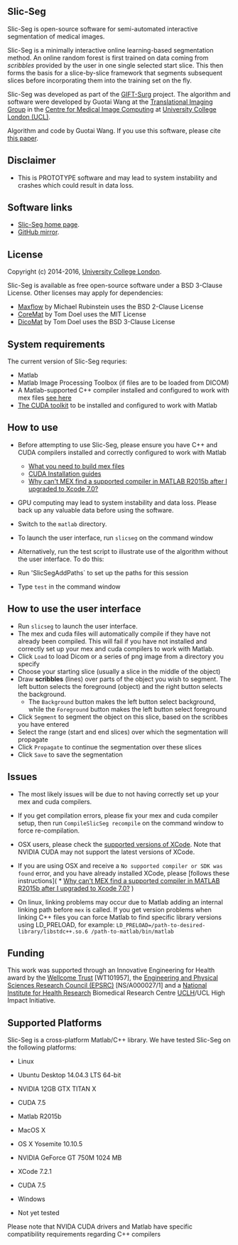 Slic-Seg
--------

Slic-Seg is open-source software for semi-automated interactive segmentation of medical images.

Slic-Seg is a minimally interactive online learning-based segmentation method. An online random forest is first trained on data coming from *scribbles* provided by the user in one single selected start slice. This then forms the basis for a slice-by-slice framework that segments subsequent slices before incorporating them into the training set on the fly. 

Slic-Seg was developed as part of the [GIFT-Surg][giftsurg] project. The algorithm and software were developed by Guotai Wang at the [Translational Imaging Group][tig] in the [Centre for Medical Image Computing][cmic] at [University College London (UCL)][ucl].

Algorithm and code by Guotai Wang.
If you use this software, please cite [this paper][citation]. 


Disclaimer
----------

 * This is PROTOTYPE software and may lead to system instability and crashes which could result in data loss.


Software links
--------------

 - [Slic-Seg home page][SlicSegHome].
 - [GitHub mirror][githubhome].

License
-----------

Copyright (c) 2014-2016, [University College London][ucl].

Slic-Seg is available as free open-source software under a BSD 3-Clause License.
Other licenses may apply for dependencies:
 - [Maxflow][maxflow] by Michael Rubinstein uses the BSD 2-Clause License
 - [CoreMat][coremat] by Tom Doel uses the MIT License
 - [DicoMat][dicomat] by Tom Doel uses the BSD 3-Clause License



System requirements
-------------------

The current version of Slic-Seg requries:
 * Matlab
 * Matlab Image Processing Toolbox (if files are to be loaded from DICOM)
 * A Matlab-supported C++ compiler installed and configured to work with mex files [see here](http://uk.mathworks.com/help/matlab/matlab_external/what-you-need-to-build-mex-files.html)
 * [The CUDA toolkit](https://developer.nvidia.com/cuda-toolkit) to be installed and configured to work with Matlab


How to use
------------

 * Before attempting to use Slic-Seg, please ensure you have C++ and CUDA compilers installed and correctly configured to work with Matlab
   * [What you need to build mex files](http://uk.mathworks.com/help/matlab/matlab_external/what-you-need-to-build-mex-files.html)
   * [CUDA Installation guides](http://docs.nvidia.com/cuda/index.html#installation-guides)
   * [Why can't MEX find a supported compiler in MATLAB R2015b after I upgraded to Xcode 7.0?](http://uk.mathworks.com/matlabcentral/answers/246507-why-can-t-mex-find-a-supported-compiler-in-matlab-r2015b-after-i-upgraded-to-xcode-7-0)

 * GPU computing may lead to system instability and data loss. Please back up any valuable data before using the software.
 
 * Switch to the `matlab` directory.
 
 * To launch the user interface, run `slicseg` on the command window
 
 * Alternatively,  run the test script to illustrate use of the algorithm without the user interface. To do this:
  * Run 'SlicSegAddPaths` to set up the paths for this session
  * Type `test` in the command window
 


 
 
How to use the user interface
----------------------------
  * Run `slicseg` to launch the user interface.
  * The mex and cuda files will automatically compile if they have not already been compiled. This will fail if you have not installed and correctly set up your mex and cuda compilers to work with Matlab.
  * Click `Load` to load Dicom or a series of png image from a directory you specify
  * Choose your starting slice (usually a slice in the middle of the object)
  * Draw **scribbles** (lines) over parts of the object you wish to segment. The left button selects the foreground (object) and the right button selects the background.
    * The `Background` button makes the left button select background, while the `Foreground` button makes the left button select foreground
  * Click `Segment` to segment the object on this slice, based on the scribbes you have entered
  * Select the range (start and end slices) over which the segmentation will propagate
  * Click `Propagate` to continue the segmentation over these slices
  * Click `Save` to save the segmentation
 
 
Issues
------
 
  * The most likely issues will be due to not having correctly set up your mex and cuda compilers.
  * If you get compilation errors, please fix your mex and cuda compiler setup, then run `CompileSlicSeg recompile` on the command window to force re-compilation.
  * OSX users, please check the [supported versions of XCode](http://docs.nvidia.com/cuda/cuda-installation-guide-mac-os-x/index.html#abstract). Note that NVIDIA CUDA may not support the latest versions of XCode.
  * If you are using OSX and receive a `No supported compiler or SDK was found` error, and you have already installed XCode, please [follows these instructions](   * [Why can't MEX find a supported compiler in MATLAB R2015b after I upgraded to Xcode 7.0?](http://uk.mathworks.com/matlabcentral/answers/246507-why-can-t-mex-find-a-supported-compiler-in-matlab-r2015b-after-i-upgraded-to-xcode-7-0)
)

  * On linux, linking problems may occur due to Matlab adding an internal linking path before `mex` is called. If you get version problems when linking C++ files you can force Matlab to find specific library versions using LD_PRELOAD, for example:
    ```LD_PRELOAD=/path-to-desired-library/libstdc++.so.6 /path-to-matlab/bin/matlab```   
  

Funding
-------------

This work was supported through an Innovative Engineering for Health award by the [Wellcome Trust][wellcometrust] [WT101957], the [Engineering and Physical Sciences Research Council (EPSRC)][epsrc] [NS/A000027/1] and a [National Institute for Health Research][nihr] Biomedical Research Centre [UCLH][uclh]/UCL High Impact Initiative.



Supported Platforms
-----------------------------

Slic-Seg is a cross-platform Matlab/C++ library. We have tested Slic-Seg on the following platforms:

 - Linux
  - Ubuntu Desktop 14.04.3 LTS 64-bit
  - NVIDIA 12GB GTX TITAN X
  - CUDA 7.5
  - Matlab R2015b
 
 - MacOS X
  - OS X Yosemite 10.10.5
  - NVIDIA GeForce GT 750M 1024 MB
  - XCode 7.2.1
  - CUDA 7.5
 
 - Windows
  - Not yet tested


Please note that NVIDA CUDA drivers and Matlab have specific compatibility requirements regarding C++ compilers

[tig]: http://cmictig.cs.ucl.ac.uk
[giftsurg]: http://www.gift-surg.ac.uk
[cmic]: http://cmic.cs.ucl.ac.uk
[ucl]: http://www.ucl.ac.uk
[nihr]: http://www.nihr.ac.uk/research
[uclh]: http://www.uclh.nhs.uk
[epsrc]: http://www.epsrc.ac.uk
[wellcometrust]: http://www.wellcome.ac.uk
[maxflow]: http://uk.mathworks.com/matlabcentral/fileexchange/21310-maxflow
[coremat]: http://github.com/tomdoel/coremat
[dicomat]: http://github.com/tomdoel/dicomat
[citation]: http://www.sciencedirect.com/science/article/pii/S1361841516300287
[SlicSegHome]: https://cmiclab.cs.ucl.ac.uk/GIFT-Surg/SlicSeg
[githubhome]: https://github.com/gift-surg/SlicSeg
